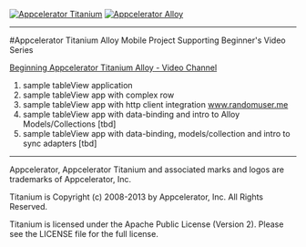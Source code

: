 [![Appcelerator Titanium](http://www-static.appcelerator.com/badges/titanium-git-badge-sq.png)](http://appcelerator.com/titanium/) [![Appcelerator Alloy](http://www-static.appcelerator.com/badges/alloy-git-badge-sq.png)](http://appcelerator.com/alloy/)
____
#Appcelerator Titanium Alloy Mobile Project Supporting Beginner's Video Series

[Beginning Appcelerator Titanium Alloy - Video Channel](https://www.youtube.com/channel/UCMCcqbJpyL3LAv3PJeYz2bg)

1) sample tableView application
2) sample tableView app with complex row
3) sample tableView app with http client integration www.randomuser.me
4) sample tableView app with data-binding and intro to Alloy Models/Collections [tbd]
5) sample tableView app with data-binding, models/collection and intro to sync adapters [tbd]

----------------------------------

Appcelerator, Appcelerator Titanium and associated marks and logos are 
trademarks of Appcelerator, Inc. 

Titanium is Copyright (c) 2008-2013 by Appcelerator, Inc. All Rights Reserved.

Titanium is licensed under the Apache Public License (Version 2). Please
see the LICENSE file for the full license.

